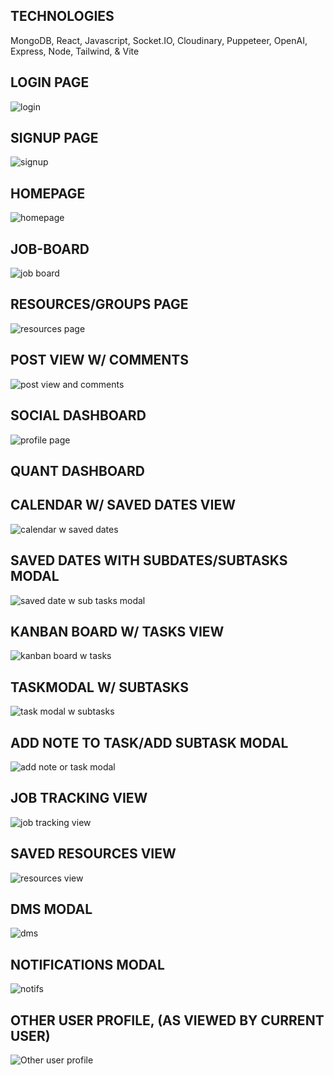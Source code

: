 TECHNOLOGIES
--------------------------------------
MongoDB, React, Javascript, Socket.IO, Cloudinary, Puppeteer, OpenAI, Express, Node, Tailwind, & Vite

LOGIN PAGE
--------------------------------------
![login](https://user-images.githubusercontent.com/107972255/229950651-98a6423e-73c9-470c-b2fa-dc52e1285cc9.JPG)

SIGNUP PAGE
--------------------------------------
![signup](https://user-images.githubusercontent.com/107972255/229950658-2b9967cd-2759-4bc6-9cbb-e742d0efc365.JPG)

HOMEPAGE
--------------------------------------
![homepage](https://user-images.githubusercontent.com/107972255/229950678-a75d52f1-f45c-440d-8b9b-426ec16537ee.JPG)

JOB-BOARD
--------------------------------------
![job board](https://user-images.githubusercontent.com/107972255/229951926-5e822f4b-e057-4783-ae79-61f10b49350b.JPG)

RESOURCES/GROUPS PAGE
--------------------------------------
![resources page](https://user-images.githubusercontent.com/107972255/229951331-678a492c-ea88-4b0f-a8c8-16cb1638dda0.JPG)

POST VIEW W/ COMMENTS
--------------------------------------
![post view and comments](https://user-images.githubusercontent.com/107972255/229951340-0188c39a-3e50-4a03-8a78-d4f13800ae74.JPG)

SOCIAL DASHBOARD
-----------------------------------------------------------------------------------------------------------------------------------------------------------------------
![profile page](https://user-images.githubusercontent.com/107972255/229951382-7798aea4-5b0d-4611-8a83-5472ad4e5747.JPG)

QUANT DASHBOARD
-----------------------------------------------------------------------------------------------------------------------------------------------------------------------

CALENDAR W/ SAVED DATES VIEW
--------------------------------------
![calendar w saved dates](https://user-images.githubusercontent.com/107972255/229951398-b1feea8b-cebc-4fee-8869-ad4b83326628.JPG)

SAVED DATES WITH SUBDATES/SUBTASKS MODAL
--------------------------------------
![saved date w sub tasks modal](https://user-images.githubusercontent.com/107972255/229951410-4d80fbb6-c41a-4a1a-a465-32bf9d8d6d20.JPG)

KANBAN BOARD W/ TASKS VIEW 
--------------------------------------
![kanban board w tasks](https://user-images.githubusercontent.com/107972255/229951422-c0d7ffa4-633e-4efe-a233-90797ddcca97.JPG)

TASKMODAL W/ SUBTASKS
--------------------------------------
![task modal w subtasks](https://user-images.githubusercontent.com/107972255/229951816-b80723a9-031d-41f6-ab4f-0a4550f34c0c.JPG)

ADD NOTE TO TASK/ADD SUBTASK MODAL
--------------------------------------
![add note or task modal](https://user-images.githubusercontent.com/107972255/229951686-91ac6c38-fbcf-48d1-bb37-a6cd83878604.JPG)

JOB TRACKING VIEW
--------------------------------------
![job tracking view](https://user-images.githubusercontent.com/107972255/229951443-9d638431-96d4-492e-bf03-0ed3b1120126.JPG)

SAVED RESOURCES VIEW
--------------------------------------
![resources view](https://user-images.githubusercontent.com/107972255/229951452-4760ec9e-2e47-4fef-a829-e3374eeade3c.JPG)

DMS MODAL
--------------------------------------
![dms](https://user-images.githubusercontent.com/107972255/229951467-bd3c2ecd-cc8d-4c95-a779-79d4f93eff8f.JPG)

NOTIFICATIONS MODAL
--------------------------------------
![notifs](https://user-images.githubusercontent.com/107972255/229951535-719423f5-2c5b-4f8b-b1b8-6e2c83e03141.JPG)

OTHER USER PROFILE, (AS VIEWED BY CURRENT USER)
--------------------------------------
![Other user profile](https://user-images.githubusercontent.com/107972255/229951514-ee300264-c9e8-4dcd-bb61-f8e4341dd9fa.JPG)
